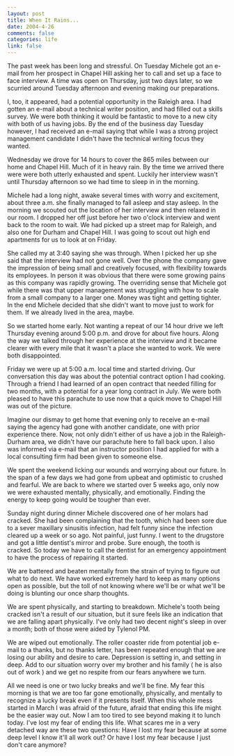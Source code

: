 ```yaml
--- 
layout: post
title: When It Rains...
date: 2004-4-26
comments: false
categories: life
link: false
---
```

The past week has been long and stressful. On Tuesday Michele got an e-mail from her prospect in Chapel Hill asking her to call and set up a face to face interview. A time was open on Thursday, just two days later, so we scurried around Tuesday afternoon and evening making our preparations.

I, too, it appeared, had a potential opportunity in the Raleigh area. I had gotten an e-mail about a technical writer position, and had filled out a skills survey. We were both thinking it would be fantastic to move to a new city with both of us having jobs. By the end of the business day Tuesday however, I had received an e-mail saying that while I was a strong project management candidate I didn't have the technical writing focus they wanted.

Wednesday we drove for 14 hours to cover the 865 miles between our home and Chapel Hill. Much of it in heavy rain. By the time we arrived there were were both utterly exhausted and spent. Luckily her interview wasn't until Thursday afternoon so we had time to sleep in in the morning.

Michele had a long night, awake several times with worry and excitement, about three a.m. she finally managed to fall asleep and stay asleep. In the morning we scouted out the location of her interview and then relaxed in our room. I dropped her off just before her two o'clock interview and went back to the room to wait. We had picked up a street map for Raleigh, and also one for Durham and Chapel Hill. I was going to scout out high end apartments for us to look at on Friday.

She called my at 3:40 saying she was through. When I picked her up she said that the interview had not gone well. Over the phone the company gave the impression of being small and creatively focused, with flexibility towards its employees. In person it was obvious that there were some growing pains as this company was rapidly growing. The overriding sense that Michele got while there was that upper management was struggling with how to scale from a small company to a larger one. Money was tight and getting tighter. In the end Michele decided that she didn't want to move just to work for them. If we already lived in the area, maybe.

So we started home early. Not wanting a repeat of our 14 hour drive we left Thursday evening around 5:00 p.m. and drove for about five hours. Along the way we talked through her experience at the interview and it became clearer with every mile that it wasn't a place she wanted to work. We were both disappointed.

Friday we were up at 5:00 a.m. local time and started driving. Our conversation this day was about the potential contract option I had cooking. Through a friend I had learned of an open contract that needed filling for two months, with a potential for a year long contract in July. We were both pleased to have this parachute to use now that a quick move to Chapel Hill was out of the picture.

Imagine our dismay to get home that evening only to receive an e-mail saying the agency had gone with another candidate, one with prior experience there. Now, not only didn't either of us have a job in the Raleigh-Durham area, we didn't have our parachute here to fall back upon. I also was informed via e-mail that an instructor position I had applied for with a local consulting firm had been given to someone else.

We spent the weekend licking our wounds and worrying about our future. In the span of a few days we had gone from upbeat and optimistic to crushed and fearful. We are back to where we started over 5 weeks ago, only now we were exhausted mentally, physically, and emotionally. Finding the energy to keep going would be tougher than ever.

Sunday night during dinner Michele discovered one of her molars had cracked. She had been complaining that the tooth, which had been sore due to a sever maxillary sinusitis infection, had felt funny since the infection cleared up a week or so ago. Not painful, just funny. I went to the drugstore and got a little dentist's mirror and probe. Sure enough, the tooth is cracked. So today we have to call the dentist for an emergency appointment to have the process of repairing it started.

We are battered and beaten mentally from the strain of trying to figure out what to do next. We have worked extremely hard to keep as many options open as possible, but the toll of not knowing where we'll be or what we'll be doing is blunting our once sharp thoughts.

We are spent physically, and starting to breakdown. Michele's tooth being cracked isn't a result of our situation, but it sure feels like an indication that we are falling apart physically. I've only had two decent night's sleep in over a month; both of those were aided by Tylenol PM.

We are wiped out emotionally. The roller coaster ride from potential job e-mail to a thanks, but no thanks letter, has been repeated enough that we are losing our ability and desire to care. Depression is setting in, and setting in deep. Add to our situation worry over my brother and his family ( he is also out of work ) and we get no respite from our fears anywhere we turn.

All we need is one or two lucky breaks and we'll be fine. My fear this morning is that we are too far gone emotionally, physically, and mentally to recognize a lucky break even if it presents itself. When this whole mess started in March I was afraid of the future, afraid that ending this life might be the easier way out. Now I am too tired to see beyond making it to lunch today. I've lost my fear of ending this life. What scares me in a very detached way are these two questions: Have I lost my fear because at some deep level I know it'll all work out? Or have I lost my fear because I just don't care anymore?
